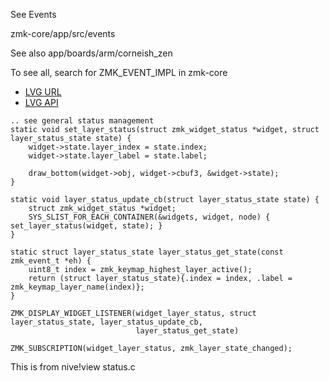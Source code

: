 See Events

zmk-core/app/src/events


See also app/boards/arm/corneish_zen

To see all, search for ZMK_EVENT_IMPL in zmk-core


- [LVG URL](https://docs.zephyrproject.org/latest/samples/subsys/display/lvgl/README.html)
- [LVG API](https://docs.lvgl.io/master/API/core/lv_obj_pos.html#_CPPv416lv_obj_set_widthP8lv_obj_t7int32_t)



```
.. see general status management
static void set_layer_status(struct zmk_widget_status *widget, struct layer_status_state state) {
    widget->state.layer_index = state.index;
    widget->state.layer_label = state.label;

    draw_bottom(widget->obj, widget->cbuf3, &widget->state);
}

static void layer_status_update_cb(struct layer_status_state state) {
    struct zmk_widget_status *widget;
    SYS_SLIST_FOR_EACH_CONTAINER(&widgets, widget, node) { set_layer_status(widget, state); }
}

static struct layer_status_state layer_status_get_state(const zmk_event_t *eh) {
    uint8_t index = zmk_keymap_highest_layer_active();
    return (struct layer_status_state){.index = index, .label = zmk_keymap_layer_name(index)};
}

ZMK_DISPLAY_WIDGET_LISTENER(widget_layer_status, struct layer_status_state, layer_status_update_cb,
                            layer_status_get_state)

ZMK_SUBSCRIPTION(widget_layer_status, zmk_layer_state_changed);
```

This is from nive!view status.c